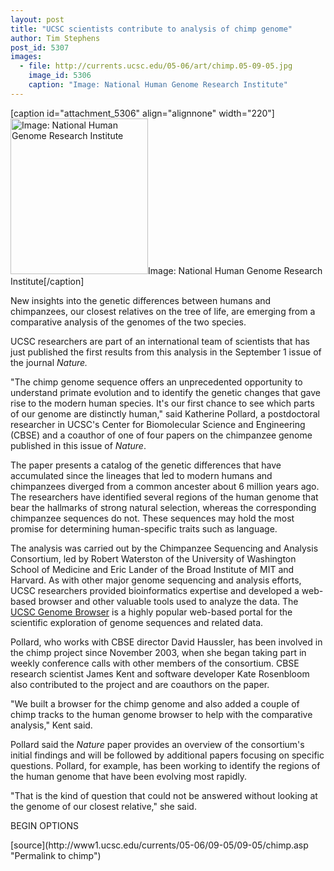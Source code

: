 ```yaml
---
layout: post
title: "UCSC scientists contribute to analysis of chimp genome"
author: Tim Stephens 
post_id: 5307
images:
  - file: http://currents.ucsc.edu/05-06/art/chimp.05-09-05.jpg
    image_id: 5306
    caption: "Image: National Human Genome Research Institute"
---
```


[caption id="attachment_5306" align="alignnone" width="220"]<a href="http://localhost/mysite/wp-content/uploads/2005/06/chimp.05-09-05.jpg"><img class="size-full wp-image-5306" src="http://localhost/mysite/wp-content/uploads/2005/06/chimp.05-09-05.jpg" alt="Image: National Human Genome Research Institute" width="220" height="249" /></a>Image: National Human Genome Research Institute[/caption]
<a name="content" id="content"></a>
<p>
  New insights into the genetic differences between humans and chimpanzees, our closest relatives on the tree of life, are emerging from a comparative analysis of the genomes of the two species.
</p>
<p>
  UCSC researchers are part of an international team of scientists that has just published the first results from this analysis in the September 1 issue of the journal <i>Nature.</i>
</p>
<p>
  "The chimp genome sequence offers an unprecedented opportunity to understand primate evolution and to identify the genetic changes that gave rise to the modern human species. It's our first chance to see which parts of our genome are distinctly human," said Katherine Pollard, a postdoctoral researcher in UCSC's Center for Biomolecular Science and Engineering (CBSE) and a coauthor of one of four papers on the chimpanzee genome published in this issue of <i>Nature</i>.
</p>
<p>
  The paper presents a catalog of the genetic differences that have accumulated since the lineages that led to modern humans and chimpanzees diverged from a common ancester about 6 million years ago. The researchers have identified several regions of the human genome that bear the hallmarks of strong natural selection, whereas the corresponding chimpanzee sequences do not. These sequences may hold the most promise for determining human-specific traits such as language.
</p>
<p>
  The analysis was carried out by the Chimpanzee Sequencing and Analysis Consortium, led by Robert Waterston of the University of Washington School of Medicine and Eric Lander of the Broad Institute of MIT and Harvard. As with other major genome sequencing and analysis efforts, UCSC researchers provided bioinformatics expertise and developed a web-based browser and other valuable tools used to analyze the data. The <a href="http://genome.ucsc.edu">UCSC Genome Browser</a> is a highly popular web-based portal for the scientific exploration of genome sequences and related data.
</p>
<p>
  Pollard, who works with CBSE director David Haussler, has been involved in the chimp project since November 2003, when she began taking part in weekly conference calls with other members of the consortium. CBSE research scientist James Kent and software developer Kate Rosenbloom also contributed to the project and are coauthors on the paper.
</p>
<p>
  "We built a browser for the chimp genome and also added a couple of chimp tracks to the human genome browser to help with the comparative analysis," Kent said.
</p>
<p>
  Pollard said the <i>Nature</i> paper provides an overview of the consortium's initial findings and will be followed by additional papers focusing on specific questions. Pollard, for example, has been working to identify the regions of the human genome that have been evolving most rapidly.
</p>
<p>
  "That is the kind of question that could not be answered without looking at the genome of our closest relative," she said.
</p>
<p>
  BEGIN OPTIONS <input name="t1" size="-1" type="hidden">
</p>




</p>
[source](http://www1.ucsc.edu/currents/05-06/09-05/09-05/chimp.asp "Permalink to chimp")
